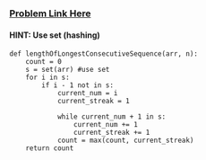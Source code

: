 ### [Problem Link Here](https://www.codingninjas.com/codestudio/guided-paths/data-structures-algorithms/content/118820/offering/1381889)

#### HINT: Use set (hashing)

```
def lengthOfLongestConsecutiveSequence(arr, n):
    count = 0
    s = set(arr) #use set
    for i in s:
        if i - 1 not in s:
            current_num = i
            current_streak = 1

            while current_num + 1 in s:
                current_num += 1
                current_streak += 1
            count = max(count, current_streak)
    return count
```
